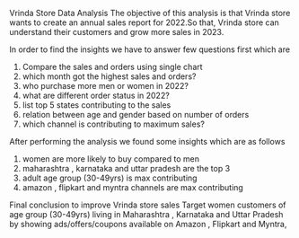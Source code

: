 Vrinda Store Data Analysis
The objective of this analysis is that Vrinda store wants to create an annual sales report for 2022.So that, Vrinda store can understand their customers and grow more sales in 2023.

In order to find the insights we have to answer few questions first which are
1. Compare the sales and orders using single chart
2. which month got the highest sales and orders?
3. who purchase more men or women in 2022?
4. what are different order status in 2022?
5. list top 5 states contributing to the sales
6. relation between age and gender based on number of orders
7. which channel is contributing to maximum sales?

After performing the analysis we found some insights which are as follows
1. women are more likely to buy compared to men
2. maharashtra , karnataka and uttar pradesh are the top 3
3. adult age group (30-49yrs) is max contributing
4. amazon , flipkart and myntra channels are max contributing

Final conclusion to improve Vrinda store sales
Target women customers of age group (30-49yrs) living in Maharashtra , Karnataka and Uttar Pradesh by showing ads/offers/coupons available on Amazon , Flipkart and Myntra,
